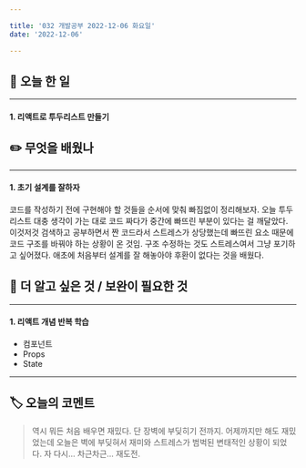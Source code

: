 ```yaml
---

title: '032 개발공부 2022-12-06 화요일'
date: '2022-12-06'

---
```


## 📅 오늘 한 일
---
#### 1. 리액트로 투두리스트 만들기


## ✏️ 무엇을 배웠나
---
#### 1. 초기 설계를 잘하자
코드를 작성하기 전에 구현해야 할 것들을 순서에 맞춰 빠짐없이 정리해보자.  오늘 투두리스트 대충 생각이 가는 대로 코드 짜다가 중간에 빠뜨린 부분이 있다는 걸 깨달았다. 이것저것 검색하고 공부하면서 짠 코드라서 스트레스가 상당했는데 빠뜨린 요소 때문에 코드 구조를 바꿔야 하는 상황이 온 것임. 구조 수정하는 것도 스트레스여서 그냥 포기하고 싶어졌다. 애초에 처음부터 설계를 잘 해놓아야 후환이 없다는 것을 배웠다.

## 🔎 더 알고 싶은 것 / 보완이 필요한 것
---
#### 1. 리액트 개념 반복 학습
- 컴포넌트
- Props
- State
---
## 🏷️ 오늘의 코멘트
> 역시 뭐든 처음 배우면 재밌다. 단 장벽에 부딪히기 전까지. 어제까지만 해도 재밌었는데 오늘은 벽에 부딪혀서 재미와 스트레스가 범벅된 변태적인 상황이 되었다. 자 다시... 차근차근... 재도전.